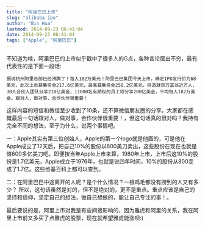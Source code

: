 ```yaml
---
title: "阿里巴巴上市"
slug: "alibaba-ipo"
author: "Bin Hua"
lastmod: 2014-09-23 06:41:04
date: 2014-09-23 06:41:04
tags: ["Apple", "阿里巴巴"]
---
```


不知道为啥，阿里巴巴的上市似乎戳中了很多人的G点，各种言论层出不穷，最有代表性的是下面一段话:

```
据说杭州阿里总部已经沸腾了！每人182万美元！阿里巴巴集团今天上市，确定IPO发行价为68美元，此次上市募集资金217.6亿美元，最高募集资金250.2亿美元。将造就百万富翁近万人，30人合伙人团队分享210亿美金，11000名有期权的员工将分享200亿美金，平均每人182万美金。跟对人，做对事，合作伙伴很重要！
```

这样内容的短信和微信至少收到了10条，还不算微信朋友圈的分享。大家都在感概最后一句话跟对人，做对事，合作伙伴很重要！，但这句话真的很对吗？我持有完全不同的想法，至于为什么，说两个事情吧。

一：Apple其实有第三位创始人，Apple的第一个logo就是他画的，可是他在Apple成立了12天后，把自己10%的股份以800美刀卖出，这些股份在现在也就是值600多亿美刀吧。即便按当年Apple上市来算，1980年上市，上市后这10%的股份是1.7亿美元，Apple成立于1976年，也就是说四年时间，10%的股份从800变成了1.7亿。这些维基百科上都可以查到。

二：在阿里巴巴中途离开的人呢？是个什么情况？一根鸡毛都没有捞到的人又有多少？
所以，这句话虽然是对的，但不是绝对的，更不是重点。重点应该是自己的坚持和信仰，坚定自己的想法，做自己想做的，能让自己专注的事！。

最后要说的是，阿里上市对我是有些间接影响的，因为雅虎和阿里的关系，我在阿里上市前又多买了点雅虎的股票，现在就希望雅虎能涨呗:)